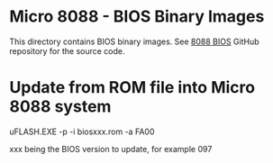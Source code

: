 # Micro 8088 - BIOS Binary Images

This directory contains BIOS binary images.
See [8088 BIOS](https://github.com/spark2k06/8088_bios/tree/micro_8088) GitHub repository for the source code.

# Update from ROM file into Micro 8088 system

uFLASH.EXE -p -i biosxxx.rom -a FA00

xxx being the BIOS version to update, for example 097
